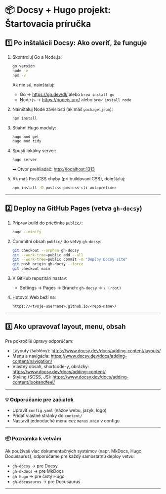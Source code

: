 # 📦 Docsy + Hugo projekt: Štartovacia príručka

## 1️⃣ Po inštalácii Docsy: Ako overiť, že funguje

1. Skontroluj Go a Node.js:
   ```bash
   go version
   node -v
   npm -v
   ```

   Ak nie sú, nainštaluj:
   - Go → https://go.dev/dl/ alebo `brew install go`
   - Node.js → https://nodejs.org/ alebo `brew install node`

2. Nainštaluj Node závislosti (ak máš `package.json`):
   ```bash
   npm install
   ```

3. Stiahni Hugo moduly:
   ```bash
   hugo mod get
   hugo mod tidy
   ```

4. Spusti lokálny server:
   ```bash
   hugo server
   ```
   ➡ Otvor prehliadač: [http://localhost:1313](http://localhost:1313)

5. Ak máš PostCSS chyby (pri buildovaní CSS), doinštaluj:
   ```bash
   npm install -D postcss postcss-cli autoprefixer
   ```

---

## 2️⃣ Deploy na GitHub Pages (vetva `gh-docsy`)

1. Priprav build do priečinka `public/`:
   ```bash
   hugo --minify
   ```

2. Commitni obsah `public/` do vetvy `gh-docsy`:
   ```bash
   git checkout --orphan gh-docsy
   git --work-tree=public add --all
   git --work-tree=public commit -m "Deploy Docsy site"
   git push origin gh-docsy --force
   git checkout main
   ```

3. V GitHub repozitári nastav:
   - Settings → Pages → Branch: `gh-docsy` → `/ (root)`

4. Hotovo! Web beží na:
   ```
   https://<tvoje-username>.github.io/<repo-name>/
   ```

---

## 3️⃣ Ako upravovať layout, menu, obsah

Pre pokročilé úpravy odporúčam:

- Layouty (šablóny): https://www.docsy.dev/docs/adding-content/layouts/
- Menu a navigácia: https://www.docsy.dev/docs/adding-content/navigation/
- Vlastný obsah, shortcode-y, obrázky: https://www.docsy.dev/docs/adding-content/
- Styling (SCSS, JS): https://www.docsy.dev/docs/adding-content/lookandfeel/

---

### 💡 Odporúčanie pre začiatok

- Upraviť `config.yaml` (názov webu, jazyk, logo)
- Pridať vlastné stránky do `content/`
- Nastaviť jednoduché menu cez `menus.main` v configu

---

### 📦 Poznámka k vetvám

Ak používaš viac dokumentačných systémov (napr. MkDocs, Hugo, Docusaurus), odporúčame pre každý samostatnú deploy vetvu:

- `gh-docsy` → pre Docsy
- `gh-mkdocs` → pre MkDocs
- `gh-hugo` → pre čistý Hugo
- `gh-docusaurus` → pre Docusaurus

---

